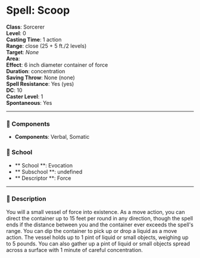 
# Spell: Scoop
**Class**: Sorcerer  
**Level**: 0  
**Casting Time**: 1 action  
**Range**: close (25 + 5 ft./2 levels)  
**Target**: _None_  
**Area**:   
**Effect**: 6 inch diameter container of force   
**Duration**: concentration  
**Saving Throw**: None (none)  
**Spell Resistance**: Yes (yes)  
**DC**: 10  
**Caster Level**: 1  
**Spontaneous**: Yes

---

### 🔮 Components
- **Components**: Verbal, Somatic

### 🏫 School
- ** School **: Evocation
- ** Subschool **: undefined
- ** Descriptor **: Force
---

### 📜 Description
You will a small vessel of force into existence. As a move action, you can direct the container up to 15 feet per round in any direction, though the spell ends if the distance between you and the container ever exceeds the spell's range. You can dip the container to pick up or drop a liquid as a move action. The vessel holds up to 1 pint of liquid or small objects, weighing up to 5 pounds. You can also gather up a pint of liquid or small objects spread across a surface with 1 minute of careful concentration.
